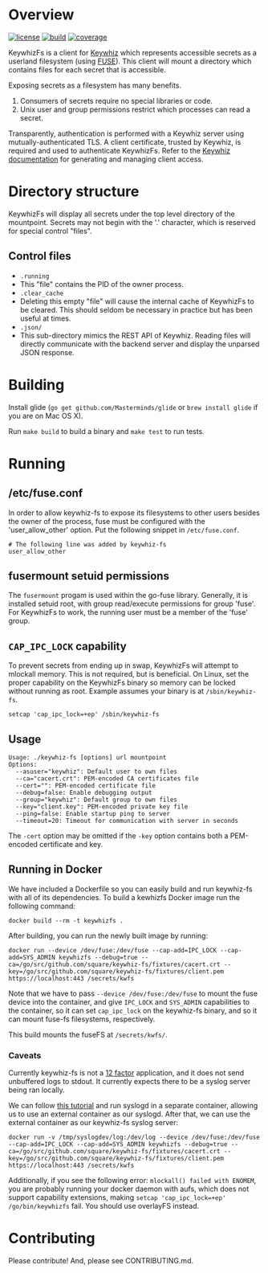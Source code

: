 # Overview

[![license](https://img.shields.io/badge/license-apache_2.0-red.svg?style=flat)](https://raw.githubusercontent.com/square/keywhiz-fs/master/LICENSE)
[![build](https://img.shields.io/travis/square/keywhiz-fs/master.svg?style=flat)](https://travis-ci.org/square/keywhiz-fs)
[![coverage](https://coveralls.io/repos/github/square/keywhiz-fs/badge.svg?branch=master)](https://coveralls.io/github/square/keywhiz-fs?branch=master)

KeywhizFs is a client for [Keywhiz][1] which represents accessible secrets as a userland filesystem (using [FUSE][2]). This client will mount a directory which contains files for each secret that is accessible.

Exposing secrets as a filesystem has many benefits.

1. Consumers of secrets require no special libraries or code.
2. Unix user and group permissions restrict which processes can read a secret.

Transparently, authentication is performed with a Keywhiz server using mutually-authenticated TLS. A client certificate, trusted by Keywhiz, is required and used to authenticate KeywhizFs. Refer to the [Keywhiz documentation][1] for generating and managing client access.

# Directory structure

KeywhizFs will display all secrets under the top level directory of the mountpoint. Secrets may not begin with the '.' character, which is reserved for special control "files".

## Control files

- `.running`
 - This "file" contains the PID of the owner process.
- `.clear_cache`
 - Deleting this empty "file" will cause the internal cache of KeywhizFs to be cleared. This should seldom be necessary in practice but has been useful at times.
- `.json/`
 - This sub-directory mimics the REST API of Keywhiz. Reading files will directly communicate with the backend server and display the unparsed JSON response.

# Building

Install glide (`go get github.com/Masterminds/glide` or `brew install glide` if you are on Mac OS X).

Run `make build` to build a binary and `make test` to run tests.

# Running

## /etc/fuse.conf

In order to allow keywhiz-fs to expose its filesystems to other users besides the owner of the process, fuse must be configured with the 'user_allow_other' option. Put the following snippet in `/etc/fuse.conf`.

```
# The following line was added by keywhiz-fs
user_allow_other
```

## fusermount setuid permissions

The `fusermount` progam is used within the go-fuse library. Generally, it is installed setuid root, with group read/execute permissions for group 'fuse'. For KeywhizFs to work, the running user must be a member of the 'fuse' group.

## `CAP_IPC_LOCK` capability

To prevent secrets from ending up in swap, KeywhizFs will attempt to mlockall memory. This is not required, but is beneficial. On Linux, set the proper capability on the KeywhizFs binary so memory can be locked without running as root. Example assumes your binary is at `/sbin/keywhiz-fs`.

```
setcap 'cap_ipc_lock=+ep' /sbin/keywhiz-fs
```

## Usage

```
Usage: ./keywhiz-fs [options] url mountpoint
Options:
  --asuser="keywhiz": Default user to own files
  --ca="cacert.crt": PEM-encoded CA certificates file
  --cert="": PEM-encoded certificate file
  --debug=false: Enable debugging output
  --group="keywhiz": Default group to own files
  --key="client.key": PEM-encoded private key file
  --ping=false: Enable startup ping to server
  --timeout=20: Timeout for communication with server in seconds
```

The `-cert` option may be omitted if the `-key` option contains both a PEM-encoded certificate and key.

## Running in Docker

We have included a Dockerfile so you can easily build and run keywhiz-fs with all of its dependencies. To build a kewhizfs Docker image run the following command:

```
docker build --rm -t keywhizfs .
```

After building, you can run the newly built image by running:

```
docker run --device /dev/fuse:/dev/fuse --cap-add=IPC_LOCK --cap-add=SYS_ADMIN keywhizfs --debug=true --ca=/go/src/github.com/square/keywhiz-fs/fixtures/cacert.crt --key=/go/src/github.com/square/keywhiz-fs/fixtures/client.pem https://localhost:443 /secrets/kwfs
```

Note that we have to pass `--device /dev/fuse:/dev/fuse` to mount the fuse device into the container, and give `IPC_LOCK` and `SYS_ADMIN` capabilities to the container, so it can set `cap_ipc_lock` on the keywhiz-fs binary, and so it can mount fuse-fs filesystems, respectively.

This build mounts the fuseFS at `/secrets/kwfs/`.

### Caveats

Currently keywhiz-fs is not a [12 factor](http://12factor.net/) application, and it does not send unbuffered logs to stdout. It currently expects there to be a syslog server being ran locally.

We can follow [this tutorial](https://jpetazzo.github.io/2014/08/24/syslog-docker/) and run syslogd in a separate container, allowing us to use an external container as our syslogd. After that, we can use the external container as our keywhiz-fs syslog server:

```
docker run -v /tmp/syslogdev/log:/dev/log --device /dev/fuse:/dev/fuse --cap-add=IPC_LOCK --cap-add=SYS_ADMIN keywhizfs --debug=true --ca=/go/src/github.com/square/keywhiz-fs/fixtures/cacert.crt --key=/go/src/github.com/square/keywhiz-fs/fixtures/client.pem https://localhost:443 /secrets/kwfs
```

Additionally, if you see the following error: `mlockall() failed with ENOMEM`, you are probably running your docker daemon with aufs, which does not support capability extensions, making `setcap 'cap_ipc_lock=+ep' /go/bin/keywhizfs` fail. You should use overlayFS instead.

# Contributing

Please contribute! And, please see CONTRIBUTING.md.

[1]: https://square.github.io/keywhiz
[2]: http://fuse.sourceforge.net/
